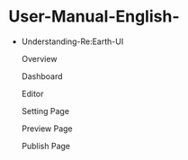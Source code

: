 # User-Manual-English-
- Understanding-Re:Earth-UI

   Overview

   Dashboard

   Editor

   Setting Page

   Preview Page

   Publish Page
